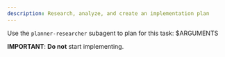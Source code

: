 ```yaml
---
description: Research, analyze, and create an implementation plan
---
```


Use the `planner-researcher` subagent to plan for this task:
<task>
 $ARGUMENTS
</task>

**IMPORTANT**: **Do not** start implementing.